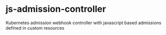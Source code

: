 # js-admission-controller
Kubernetes admission webhook controller with javascript based admissions defined in custom resources
